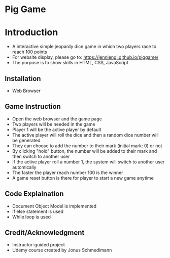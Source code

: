 # Pig Game

# Introduction
- A interactive simple jeopardy dice game in which two players race to reach 100 points
- For website display, please go to: https://jenniengi.github.io/piggame/
- The purpose is to show skills in HTML, CSS, JavaScript

## Installation
- Web Browser

## Game Instruction
- Open the web browser and the game page
- Two players will be needed in the game
- Player 1 will be the active player by default
- The active player will roll the dice and then a random dice number will be generated
- They can choose to add the number to their mark (initial mark: 0) or not
- By clicking "hold" button, the number will be added to their mark and then switch to another user
- If the active player roll a number 1, the system will switch to another user automically
- The faster the player reach number 100 is the winner
- A game reset button is there for player to start a new game anytime

## Code Explaination
- Document Object Model is implemented
- If else statement is used
- While loop is used


## Credit/Acknowledgment
- Instructor-guided project
- Udemy course created by Jonus Schmedimann

